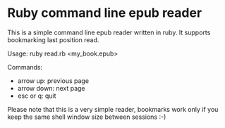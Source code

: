 # Ruby command line epub reader #

This is a simple command line epub reader written in ruby. It supports bookmarking last position read.

Usage: ruby read.rb <my_book.epub>

Commands:

* arrow up: previous page
* arrow down: next page
* esc or q: quit

Please note that this is a very simple reader, bookmarks work only if you keep the same shell window size between sessions :-) 